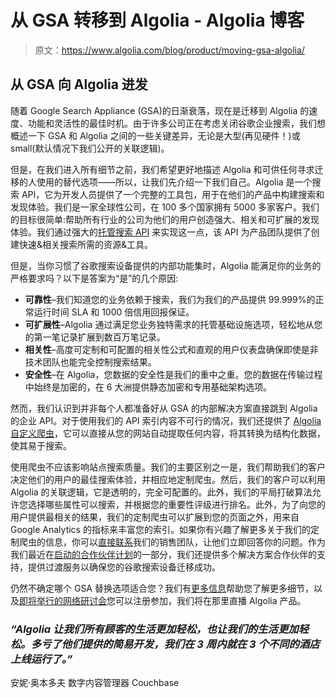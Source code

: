# 从 GSA 转移到 Algolia - Algolia 博客

> 原文：<https://www.algolia.com/blog/product/moving-gsa-algolia/>

## [](#moving-on-from-gsa-to-algolia)从 GSA 向 Algolia 进发

随着 Google Search Appliance (GSA)的日渐衰落，现在是迁移到 Algolia 的速度、功能和灵活性的最佳时机。由于许多公司正在考虑关闭谷歌企业搜索，我们想概述一下 GSA 和 Algolia 之间的一些关键差异，无论是大型(再见硬件！)或 small(默认情况下我们公开的关联逻辑)。

但是，在我们进入所有细节之前，我们希望更好地描述 Algolia 和可供任何寻求迁移的人使用的替代选项——所以，让我们先介绍一下我们自己。Algolia 是一个搜索 API，它为开发人员提供了一个完整的工具包，用于在他们的产品中构建搜索和发现体验。我们是一家全球性公司，在 100 多个国家拥有 5000 多家客户。我们的目标很简单:帮助所有行业的公司为他们的用户创造强大、相关和可扩展的发现体验。我们通过强大的[托管搜索 API](https://www.algolia.com/products/search) 来实现这一点，该 API 为产品团队提供了创建快速&相关搜索所需的资源&工具。

但是，当你习惯了谷歌搜索设备提供的内部功能集时，Algolia 能满足你的业务的严格要求吗？以下是答案为“是”的几个原因:

*   **可靠性**–我们知道您的业务依赖于搜索，我们为我们的产品提供 99.999%的正常运行时间 SLA 和 1000 倍信用回报保证。
*   **可扩展性**–Algolia 通过满足您业务独特需求的托管基础设施选项，轻松地从您的第一笔记录扩展到数百万笔记录。
*   **相关性**–高度可定制和可配置的相关性公式和直观的用户仪表盘确保即使是非技术团队也能完全控制搜索结果。
*   **安全性**–在 Algolia，您数据的安全性是我们的重中之重。您的数据在传输过程中始终是加密的，在 6 大洲提供静态加密和专用基础架构选项。

然而，我们认识到并非每个人都准备好从 GSA 的内部解决方案直接跳到 Algolia 的企业 API。对于使用我们的 API 索引内容不可行的情况，我们还提供了 [Algolia 自定义爬虫](https://www.algolia.com/solutions/site-search#gsa-crawler)，它可以直接从您的网站自动提取任何内容，将其转换为结构化数据，使其易于搜索。

使用爬虫不应该影响站点搜索质量。我们的主要区别之一是，我们帮助我们的客户决定他们的用户的最佳搜索体验，并相应地定制爬虫。然后，我们的客户可以利用 Algolia 的关联逻辑，它是透明的，完全可配置的。此外，我们的平局打破算法允许您选择哪些属性可以搜索，并根据您的重要性评级进行排名。此外，为了向您的用户提供最相关的结果，我们的定制爬虫可以扩展到您的页面之外，用来自 Google Analytics 的指标来丰富您的索引。如果你有兴趣了解更多关于我们的定制爬虫的信息，你可以[直接联系](https://www.algolia.com/lp/gsa.html#form)我们的销售团队，让他们立即回答你的问题。作为我们最近在[启动的合作伙伴计划](https://www.computerdealernews.com/news/algolia-launches-partner-program-to-help-enterprises-accelerate-search-capabilities/61386)的一部分，我们还提供多个解决方案合作伙伴的支持，提供过渡服务以确保您的谷歌搜索设备迁移成功。

仍然不确定哪个 GSA 替换选项适合您？我们有[更多信息](https://www.algolia.com/lp/gsa-replacement.html)帮助您了解更多细节，以及[即将举行的网络研讨会](https://go.algolia.com/gsa-migration)您可以注册参加，我们将在那里直播 Algolia 产品。

### *“Algolia 让我们所有顾客的生活更加轻松，也让我们的生活更加轻松。多亏了他们提供的简易开发，我们在 3 周内就在 3 个不同的酒店上线运行了。”*

安妮·奥本多夫
数字内容管理器
Couchbase